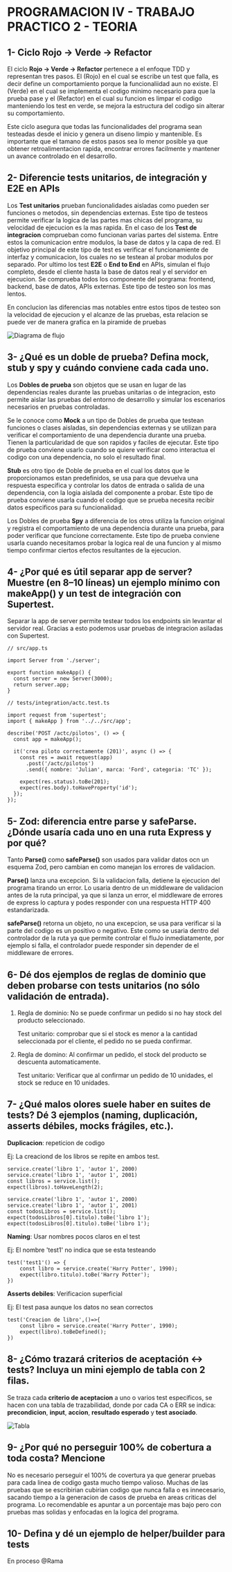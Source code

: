 
# PROGRAMACION IV - TRABAJO PRACTICO 2 - TEORIA

## 1- Ciclo Rojo -> Verde -> Refactor

El ciclo **Rojo -> Verde -> Refactor** pertenece a el enfoque TDD y representan tres pasos. El (Rojo) en el cual se escribe un test que falla, es decir define un comportamiento porque la funcionaliidad aun no existe. El (Verde) en el cual se implementa el codigo minimo necesario para que la prueba pase y el (Refactor) en el cual su funcion es limpar el codigo manteniendo los test en verde, se mejora la estructura del codigo sin alterar su comportamiento.

Este ciclo asegura que todas las funcionalidades del programa sean testeadas desde el inicio y genera un diseno limpio y mantenible. Es importante que el tamano de estos pasos sea lo menor posible ya que obtener retroalimentacion rapida, encontrar errores facilmente y mantener un avance controlado en el desarrollo.

## 2- Diferencie tests unitarios, de integración y E2E en APIs

Los **Test unitarios** prueban funcionalidades aisladas como pueden ser funciones o metodos, sin dependencias externas. Este tipo de testeos permite verificar la logica de las partes mas chicas del programa, su velocidad de ejecucion es la mas rapida. En el caso de los **Test de integracion** comprueban como funcionan varias partes del sistema. Entre estos la comunicacion entre modulos, la base de datos y la capa de red. El objetivo principal de este tipo de test es verificar el funcionamiente de interfaz y comunicacion, los cuales no se testean al probar modulos por separado. Por ultimo los test **E2E** o **End to End** en APIs, simulan el flujo completo, desde el cliente hasta la base de datos real y el servidor en ejecucion. Se comprueba todos los componente del porgrama: frontend, backend, base de datos, APIs externas. Este tipo de testeo son los mas lentos.

En conclucion las diferencias mas notables entre estos tipos de testeo son la velocidad de ejecucion y el alcanze de las pruebas, esta relacion se puede ver de manera grafica en la piramide de pruebas

![Diagrama de flujo](imagenes/Piramide.png)

## 3- ¿Qué es un doble de prueba? Defina mock, stub y spy y cuándo conviene cada cada uno.

Los **Dobles de prueba** son objetos que se usan en lugar de las dependencias reales durante las pruebas unitarias o de integracion, esto permite aislar las pruebas del entorno de desarrollo y simular los escenarios necesarios en pruebas controladas.

Se le conoce como **Mock**  a un tipo de Dobles de prueba que testean funciones o clases aisladas, sin dependencias externas y se utilizan para verificar el comportamiento de una dependencia durante una prueba. Tienen la particularidad de que son rapidos y faciles de ejecutar. Este tipo de prueba conviene usarlo cuando se quiere verificar como interactua el codigo con una dependencia, no solo el resultado final.

**Stub** es otro tipo de Doble de prueba en el cual los datos que le proporcionamos estan predefinidos, se usa para que devuelva una respuesta especifica y controlar los datos de entrada o salida de una dependencia, con la logia aislada del componente a probar. Este tipo de prueba conviene usarla cuando el codigo que se prueba necesita recibir datos especificos para su funcionalidad.

Los Dobles de prueba **Spy** a diferencia de los otros utiliza la funcion original y registra el comportamiento de una dependencia durante una prueba, para poder verificar que funcione correctamente. Este tipo de prueba conviene usarla cuando necesitamos probar la logica real de una funcion y al mismo tiempo confirmar ciertos efectos resultantes de la ejecucion.

## 4- ¿Por qué es útil separar app de server? Muestre (en 8–10 líneas) un ejemplo mínimo con makeApp() y un test de integración con Supertest.

Separar la app de server permite testear todos los endpoints sin levantar el servidor real. Gracias a esto podemos usar pruebas de integracion asiladas con Supertest.

```
// src/app.ts

import Server from './server';

export function makeApp() {
  const server = new Server(3000);
  return server.app;
}
```

```
// tests/integration/actc.test.ts

import request from 'supertest';
import { makeApp } from '../../src/app';

describe('POST /actc/pilotos', () => {
  const app = makeApp();

  it('crea piloto correctamente (201)', async () => {
    const res = await request(app)
      .post('/actc/pilotos')
      .send({ nombre: 'Julian', marca: 'Ford', categoria: 'TC' });

    expect(res.status).toBe(201);
    expect(res.body).toHaveProperty('id');
  });
});
```

## 5- Zod: diferencia entre parse y safeParse. ¿Dónde usaría cada uno en una ruta Express y por qué?

Tanto **Parse()** como **safeParse()** son usados para validar datos ocn un esquema Zod, pero cambian en como manejan los errores de validacion.

**Parse()** lanza una excepcion. Si la validacion falla, detiene la ejecucion del programa tirando un error. Lo usaria dentro de un middleware de validacion antes de la ruta principal, ya que si lanza un error, el middleware de errores de express lo captura y podes responder con una respuesta HTTP 400 estandarizada.

**safeParse()** retorna un objeto, no una excepcion, se usa para verificar si la parte del codigo es un positivo o negativo. Este como se usaria dentro del controlador de la ruta ya que permite controlar el fluJo inmediatamente, por ejemplo si falla, el controlador puede responder sin depender de el middleware de errores.

## 6- Dé dos ejemplos de reglas de dominio que deben probarse con tests unitarios (no sólo validación de entrada).

1. Regla de dominio: No se puede confirmar un pedido si no hay stock del producto seleccionado.
   
   Test unitario: comprobar que si el stock es menor a la cantidad seleccionada por el cliente, el pedido no se pueda confirmar.

2. Regla de domino: Al confirmar un pedido, el stock del producto se descuenta automaticamente.
   
   Test unitario: Verificar que al confirmar un pedido de 10 unidades, el stock se reduce en 10 unidades.


## 7- ¿Qué malos olores suele haber en suites de tests? Dé 3 ejemplos (naming, duplicación, asserts débiles, mocks frágiles, etc.).

**Duplicacion**: repeticion de codigo

Ej: La creaciond de los libros se repite en ambos test.

```
service.create('libro 1', 'autor 1', 2000)
service.create('libro 1', 'autor 1', 2001)
const libros = service.list();
expect(libros).toHaveLength(2);
```
```
service.create('libro 1', 'autor 1', 2000)
service.create('libro 1', 'autor 1', 2001)
const todosLibros = service.list();
expect(todosLibros[0].titulo).toBe('libro 1');
expect(todosLibros[0].titulo).toBe('libro 1');
```

**Naming**: Usar nombres pocos claros en el test

Ej: El nombre 'test1' no indica que se esta testeando

```
test('test1'() => {
    const libro = service.create('Harry Potter', 1990);
    expect(libro.titulo).toBe('Harry Potter');
})
```
**Asserts debiles**: Verificacion superficial

Ej: El test pasa aunque los datos no sean correctos

```
test('Creacion de libro',()=>{
    const libro = service.create('Harry Potter', 1990);
    expect(libro).toBeDefined();
})
```

## 8- ¿Cómo trazará criterios de aceptación ↔ tests? Incluya un mini ejemplo de tabla con 2 filas.

Se traza cada **criterio de aceptacion** a uno o varios test especificos, se hacen con una tabla de trazabilidad, donde por cada CA o ERR se indica: **precondicion**, **input**, **accion**, **resultado esperado** y **test asociado**.

![Tabla](imagenes/tabla.png)

## 9- ¿Por qué no perseguir 100% de cobertura a toda costa? Mencione

No es necesario perseguir el 100% de covertura ya que generar pruebas para cada linea de codigo gasta mucho tiempo valioso. Muchas de las pruebas que se escribirian cubirian codigo que nunca falla o es innecesario, sacando tiempo a la generacion de casos de prueba en areas criticas del programa. Lo recomendable es apuntar a un porcentaje mas bajo pero con pruebas mas solidas y enfocadas en la logica del programa.

## 10- Defina y dé un ejemplo de helper/builder para tests

En proceso @Rama